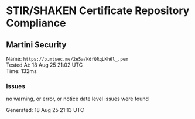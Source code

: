 # STIR/SHAKEN Certificate Repository Compliance

## Martini Security

Name: `https://p.mtsec.me/2e5a/KdfQRqLKh6l_.pem`\
Tested At: 18 Aug 25 21:02 UTC\
Time: 132ms

### Issues

no warning, or error, or notice date level issues were found

Generated: 18 Aug 25 21:13 UTC